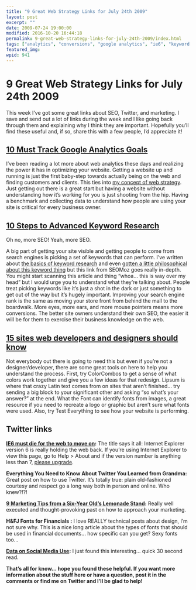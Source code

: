 ```yaml
---
title: "9 Great Web Strategy Links for July 24th 2009"
layout: post
excerpt: ""
date: 2009-07-24 19:00:00
modified: 2016-10-20 16:44:18
permalink: 9-great-web-strategy-links-for-july-24th-2009/index.html
tags: ["analytics", "conversions", "google analytics", "ie6", "keyword research", "keywords", "online marketing", "search engine optimiation analysis", "twitter", "web design", "design &amp; creative process", "web strategy"]
featured_img: 
wpid: 941
---
```


# 9 Great Web Strategy Links for July 24th 2009

This week I’ve got some great links about SEO, Twitter, and marketing. I save and send out a lot of links during the week and I like going back through them and explaining why I think they are important. Hopefully you’ll find these useful and, if so, share this with a few people, I’d appreciate it!

[10 Must Track Google Analytics Goals](http://www.webanalyticsworld.net/2009/03/10-must-track-google-analytics-goals.html "10 Must Track Google Analytics Goals")
-----------------------------------------------------------------------------------------------------------------------------------------------------------------

I’ve been reading a lot more about web analytics these days and realizing the power it has in optimizing your website. Getting a website up and running is just the first baby-step towards actually being on the web and finding customers and clients. This ties into [my concept of web strategy](/what-is-web-strategy/ "What is Web Strategy"). Just getting out there is a great start but having a website without understanding how it’s working for you is just shooting from the hip. Having a benchmark and collecting data to understand how people are using your site is critical for every business owner.

[10 Steps to Advanced Keyword Research](http://www.seomoz.org/blog/10-steps-to-advanced-keyword-research "10 Steps to Advanced Keyword Research")
-------------------------------------------------------------------------------------------------------------------------------------------------

Oh no, more SEO! Yeah, more SEO.

A big part of getting your site visible and getting people to come from search engines is picking a set of keywords that can perform. I’ve written about [the basics of keyword research](/getting-started-correcting-your-search-engine-problems/) and even [gotten a little philosophical about this keyword thing](/search-engine-optimization-as-a-metaphor-for-life/) but this link from SEOMoz goes really in-depth. You might start scanning this article and thing “whoa… this is way over my head” but I would urge you to understand what they’re talking about. People treat picking keywords like it’s just a shot in the dark or just something to get out of the way but it’s hugely important. Improving your search engine rank is the same as moving your store front from behind the mall to the boardwalk. More eyes, more ears, and more mouse pointers means more conversions. The better site owners understand their own SEO, the easier it will be for them to exercise their business knowledge on the web.

[15 sites web developers and designers should know](http://www.catswhocode.com/blog/15-sites-web-developers-and-designers-should-know "15 sites web developers and designers should know")
------------------------------------------------------------------------------------------------------------------------------------------------------------------------------------------

Not everybody out there is going to need this but even if you’re not a designer/developer, there are some great tools on here to help you understand the process. First, try ColorCombos to get a sense of what colors work together and give you a few ideas for that redesign. Lipsum is where that crazy Latin text comes from on sites that aren’t finished… try sending a big block to your significant other and asking “so what’s your answer?” at the end. What the Font can identify fonts from images, a great resource if you need to recreate a logo or graphic but aren’t sure what fonts were used. Also, try Test Everything to see how your website is performing.

Twitter links
-------------

**[IE6 must die for the web to move on](http://bit.ly/hGMGI):** The title says it all: Internet Explorer version 6 is really holding the web back. If you’re using Internet Explorer to view this page, go to Help &gt; About and if the version number is anything less than 7, [please upgrade](http://www.microsoft.com/windows/internet-explorer/default.aspx).

**Everything You Need to Know About Twitter You Learned from Grandma:** Great post on how to use Twitter. It’s totally true: plain old-fashioned courtesy and respect go a long way both in person and online. Who knew?!?!

**[9 Marketing Tips from a Six-Year Old’s Lemonade Stand](http://inblogs.org/go/awf2b):** Really well executed and thought-provoking past on how to approach your marketing.

**H&amp;FJ Fonts for Financials :** I love REALLY technical posts about design, I’m not sure why. This is a nice long article about the types of fonts that should be used in financial documents… how specific can you get? Sexy fonts too…

**[Data on Social Media Use](< http://bit.ly/9YapW>):** I just found this interesting… quick 30 second read.

**That’s all for know… hope you found these helpful. If you want more information about the stuff here or have a question, post it in the comments or find me on Twitter and I’ll be glad to help!**